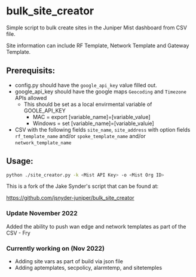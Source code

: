 # bulk_site_creator

Simple script to bulk create sites in the Juniper Mist dashboard from CSV file.

Site information can include RF Template, Network Template and Gateway Template.

## Prerequisits:

- config.py should have the `google_api_key` value filled out.
- google_api_key should have the google maps `Geocoding` and `Timezone` APIs allowed
  - This should be set as a local envirmental variable of GOOLE_API_KEY
    - MAC = export [variable_name]=[variable_value]
    - Windows = set [variable_name]=[variable_valuie]
- CSV with the following fields `site_name`, `site_address` with option fields `rf_template_name` and/or `spoke_template_name` and/or `network_template_name`

## Usage:

```bash
python ./site_creator.py -k <Mist API Key> -o <Mist Org ID>
```

This is a fork of the Jake Synder's script that can be found at:

https://github.com/jsnyder-juniper/bulk_site_creator


### Update November 2022

Added the ability to push wan edge and network templates as part of the CSV - Fry



### Currently working on (Nov 2022)

- Adding site vars as part of build via json file
- Adding aptemplates, secpolicy, alarmtemp, and sitetemples
